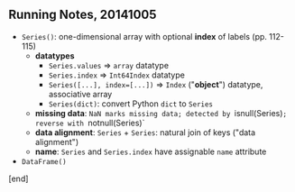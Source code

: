 ## Running Notes, 20141005

 * `Series()`: one-dimensional array with optional **index** of labels (pp. 112-115)
    * **datatypes**
      * `Series.values` => `array` datatype
      * `Series.index` => `Int64Index` datatype
      * `Series([...], index=[...])` => `Index` ("**object**") datatype, associative array
      * `Series(dict)`: convert Python `dict` to `Series`
    * **missing data**: `NaN marks missing data; detected by `isnull(Series)`; reverse with `notnull(Series)`
    * **data alignment**: `Series` + `Series`: natural join of keys ("data alignment")
    * **name**: `Series` and `Series.index` have assignable `name` attribute
 * `DataFrame()`
 


[end]
